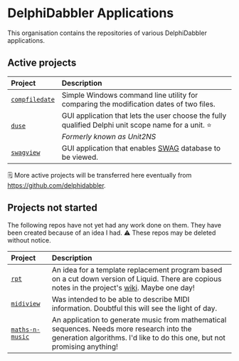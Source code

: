 # DelphiDabbler Applications

This organisation contains the repositories of various DelphiDabbler applications.

## Active projects

| Project | Description |
|:--------|:------------|
| [`compfiledate`](https://github.com/ddabapps/compfiledate) | Simple Windows command line utility for comparing the modification dates of two files. |
| [`duse`](https://github.com/ddabapps/duse) | GUI application that lets the user choose the fully qualified Delphi unit scope name for a unit. ⭐ _Formerly known as Unit2NS_ |
| [`swagview`](https://github.com/ddabapps/swagview) | GUI application that enables [SWAG](https://github.com/delphidabbler/swag) database to be viewed. |

🗒️ More active projects will be transferred here eventually from <https://github.com/delphidabbler>.

## Projects not started

The following repos have not yet had any work done on them. They have been created because of an idea I had. ⚠️ These repos may be deleted without notice.

| Project | Description |
|:--------|:------------|
| [`rpt`](https://github.com/ddabapps/rpt) | An idea for a template replacement program based on a cut down version of Liquid. There are copious notes in the project's [wiki](https://github.com/ddabapps/rpt/wiki). Maybe one day! |
| [`midiview`](https://github.com/ddabapps/midiview) | Was intended to be able to describe MIDI information. Doubtful this will see the light of day. |
| [`maths-n-music`](https://github.com/ddabapps/maths-n-music) | An application to generate music from mathematical sequences. Needs more research into the generation algorithms. I'd like to do this one, but not promising anything! |
